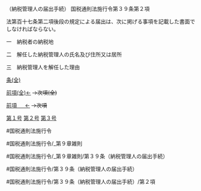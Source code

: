 （納税管理人の届出手続）
国税通則法施行令第３９条第２項

法第百十七条第二項後段の規定による届出は、次に掲げる事項を記載した書面でしなければならない。

一　納税者の納税地

二　解任した納税管理人の氏名及び住所又は居所

三　納税管理人を解任した理由

[条(全)](国税通則法施行＿令＿第３９条_.md)

[前項(全)←](国税通則法施行＿令＿第３９条第１項_.md)  ~~→次項(全)~~

[前項 　 ←](国税通則法施行＿令＿第３９条第１項.md)  ~~→次項~~

[第１号](国税通則法施行＿令＿第３９条第２項第１号.md)  [第２号](国税通則法施行＿令＿第３９条第２項第２号.md)  [第３号](国税通則法施行＿令＿第３９条第２項第３号.md)  

#国税通則法施行令

#国税通則法施行令/_第９章雑則

#国税通則法施行令/_第９章雑則/第３９条（納税管理人の届出手続）

#国税通則法施行令/第３９条（納税管理人の届出手続）

#国税通則法施行令/第３９条（納税管理人の届出手続）/第２項

